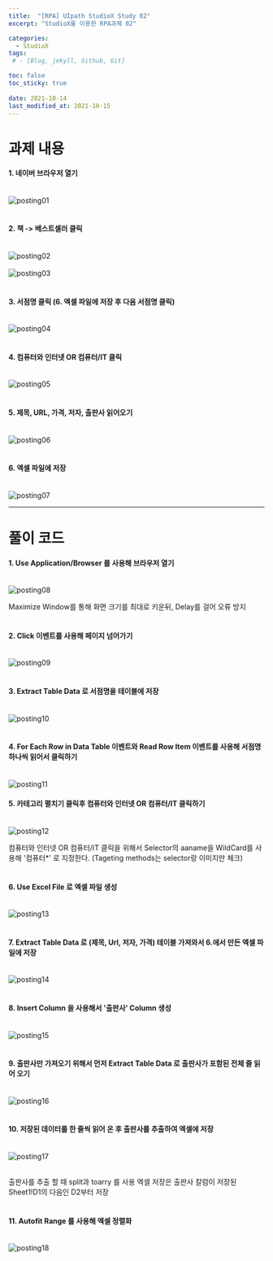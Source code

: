 ```yaml
---
title:  "[RPA] UIpath StudioX Study 02"
excerpt: "StudioX를 이용한 RPA과제 02"

categories:
  - StudioX
tags:
 # - [Blog, jekyll, Github, Git]

toc: false
toc_sticky: true
 
date: 2021-10-14
last_modified_at: 2021-10-15
---
```


# 과제 내용

#### **1. 네이버 브라우저 열기** <br><br>
![posting01](https://user-images.githubusercontent.com/79980786/137419102-31b7bdfa-2b51-4861-8a87-9230f38432ff.png)<br><br>

#### **2. 책 -> 베스트셀러 클릭** <br><br>
![posting02](https://user-images.githubusercontent.com/79980786/137419143-3653f569-7ddd-40f1-9503-205179d101e6.jpg)<br><br>
![posting03](https://user-images.githubusercontent.com/79980786/137419180-922e41fd-4c68-4584-938b-eca881bbdafd.jpg)<br><br>

#### **3. 서점명 클릭 (6. 엑셀 파일에 저장 후 다음 서점명 클릭)** <br><br>
![posting04](https://user-images.githubusercontent.com/79980786/137419216-c31b5cb6-a79b-4fba-9059-37384b85dcb6.png)<br><br>

#### **4. 컴퓨터와 인터넷 OR 컴퓨터/IT 클릭** <br><br>
![posting05](https://user-images.githubusercontent.com/79980786/137419226-b3fb136d-18a5-4728-a558-df21564ccb02.jpg)<br><br>

#### **5. 제목, URL, 가격, 저자, 출판사 읽어오기** <br><br>
![posting06](https://user-images.githubusercontent.com/79980786/137419235-fe428e2e-9f5b-4de8-91e4-fc3c4c36cb9a.png)<br><br>

#### **6. 엑셀 파일에 저장** <br><br>
![posting07](https://user-images.githubusercontent.com/79980786/137419248-65a1a790-8bf6-437f-97a8-96dd1268d7ac.png)

---

# 풀이 코드

#### **1. Use Application/Browser 를 사용해 브라우저 열기** <br><br>
![posting08](https://user-images.githubusercontent.com/79980786/137419257-e0aac547-d807-40cf-9928-6620d861e1ad.png)<br>

Maximize Window를 통해 화면 크기를 최대로 키운뒤, Delay를 걸어 오류 방지<br><br>

#### **2. Click 이벤트를 사용해 페이지 넘어가기** <br><br>
![posting09](https://user-images.githubusercontent.com/79980786/137419275-19fe8ecc-b198-4156-a5c9-e28f8744679d.png)<br><br>

#### **3. Extract Table Data 로 서점명을 테이블에 저장** <br><br>
![posting10](https://user-images.githubusercontent.com/79980786/137419280-44869306-7226-48ff-b13b-f6b1491465ac.png)<br><br>

#### **4. For Each Row in Data Table 이벤트와 Read Row Item 이벤트를 사용해 서점명 하나씩 읽어서 클릭하기** <br><br>
![posting11](https://user-images.githubusercontent.com/79980786/137419284-4fa83f67-bb9a-4f5c-8644-b42c21a61d91.png)

#### **5. 카테고리 펼치기 클릭후 컴퓨터와 인터넷 OR 컴퓨터/IT 클릭하기** <br><br>
![posting12](https://user-images.githubusercontent.com/79980786/137419288-fdeca7b1-c14f-4f26-b23f-1ba3ddccf6cf.png)<br>

컴퓨터와 인터넷 OR 컴퓨터/IT 클릭을 위해서 Selector의 aaname을 WildCard를 사용해 '컴퓨터*' 로 지정한다. (Tageting methods는 selector랑 이미지만 체크)<br><br>

#### **6. Use Excel File 로 엑셀 파일 생성** <br><br>
![posting13](https://user-images.githubusercontent.com/79980786/137419298-8a18f6a4-c777-4c31-be78-07b1c09f7d24.png)<br><br>

#### **7. Extract Table Data 로 (제목, Url, 저자, 가격) 테이블 가져와서 6.에서 만든 엑셀 파일에 저장** <br><br>
![posting14](https://user-images.githubusercontent.com/79980786/137419311-dd75b1d6-a8a3-4126-a546-51389dca33a3.png)<br><br>

#### **8. Insert Column 을 사용해서 '출판사' Column 생성** <br><br>
![posting15](https://user-images.githubusercontent.com/79980786/137419317-09c98417-a8ef-49ea-8f87-5629e53cd5c3.png)<br><br>

#### **9. 출판사만 가져오기 위해서 먼저 Extract Table Data 로 출판사가 포함된 전체 줄 읽어 오기** <br><br>
![posting16](https://user-images.githubusercontent.com/79980786/137419322-141d4be6-239e-4960-b340-de06611eb2ca.png)<br><br>

#### **10. 저장된 데이터를 한 줄씩 읽어 온 후 출판사를 추출하여 엑셀에 저장** <br><br>
![posting17](https://user-images.githubusercontent.com/79980786/137428028-491f19d4-af6a-4d65-9673-3d2a016246eb.png)<br><br>

출판사를 추출 할 때 split과 toarry 를 사용 엑셀 저장은 출판사 칼럼이 저장된 Sheet1!D1의 다음인 D2부터 저장<br><br>

#### **11. Autofit Range 를 사용해 엑셀 정렬화** <br><br>
![posting18](https://user-images.githubusercontent.com/79980786/137419343-aa2aa7f8-c3eb-463c-904a-34a91cae6a4b.png)
